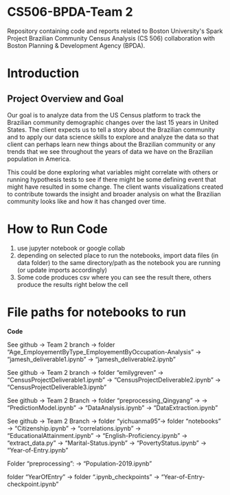 # CS506-BPDA-Team 2

Repository containing code and reports related to Boston University's Spark Project Brazilian Community Census Analysis (CS 506) collaboration with Boston Planning & Development Agency (BPDA).
# Introduction

## Project Overview and Goal

Our goal is to analyze data from the US Census platform to track the Brazilian community demographic changes over the last 15 years in United States. The client expects us to tell a story about the Brazilian community and to apply our data science skills to explore and analyze the data so that client can perhaps learn new things about the Brazilian community or any trends that we see throughout the years of data we have on the Brazilian population in America. 

This could be done exploring what variables might correlate with others or running hypothesis tests to see if there might be some defining event that might have resulted in some change. The client wants visualizations created to contribute towards the insight and broader analysis on what the Brazilian community looks like and how it has changed over time.

# How to Run Code

1. use jupyter notebook or google collab
2. depending on selected place to run the notebooks, import data files (in data folder) to the same directory/path as the notebook you are running (or update imports accordingly)
3. Some code produces csv where you can see the result there, others produce the results right below the cell


# File paths for notebooks to run

**Code**

See github -> Team 2 branch -> folder “Age_EmployementByType_EmployementByOccupation-Analysis” 
-> “jamesh_deliverable1.ipynb”
-> “jamesh_deliverable2.ipynb”

See github -> Team 2 branch -> folder “emilygreven” 
->  “CensusProjectDeliverable1.ipynb”
->  “CensusProjectDeliverable2.ipynb”
->  “CensusProjectDeliverable3.ipynb”

See github -> Team 2 Branch -> 
folder “preprocessing_Qingyang” -> 
-> “PredictionModel.ipynb”
-> “DataAnalysis.ipynb”
-> “DataExtraction.ipynb”

See github -> Team 2 Branch -> folder “yichuanma95”-> 
folder “notebooks” 
-> “Citizenship.ipynb”
-> “correlations.ipynb”
-> “EducationalAttainment.ipynb”
-> “English-Proficiency.ipynb”
-> “extract_data.py”
-> “Marital-Status.ipynb”
-> “PovertyStatus.ipynb”
-> “Year-of-Entry.ipynb”

Folder “preprocessing”:
-> “Population-2019.ipynb”

folder “YearOfEntry” -> folder “.ipynb_checkpoints” 
-> “Year-of-Entry-checkpoint.ipynb”
